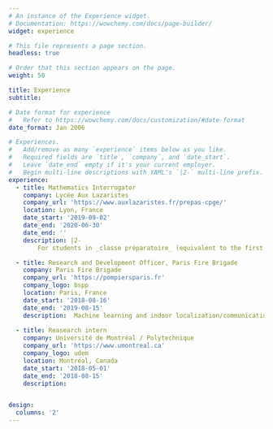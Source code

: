 ```yaml
---
# An instance of the Experience widget.
# Documentation: https://wowchemy.com/docs/page-builder/
widget: experience

# This file represents a page section.
headless: true

# Order that this section appears on the page.
weight: 50

title: Experience
subtitle:

# Date format for experience
#   Refer to https://wowchemy.com/docs/customization/#date-format
date_format: Jan 2006

# Experiences.
#   Add/remove as many `experience` items below as you like.
#   Required fields are `title`, `company`, and `date_start`.
#   Leave `date_end` empty if it's your current employer.
#   Begin multi-line descriptions with YAML's `|2-` multi-line prefix.
experience:
  - title: Mathematics Interrogator
    company: Lycée Aux Lazaristes
    company_url: 'https://www.auxlazaristes.fr/prepas-cpge/'
    location: Lyon, France
    date_start: '2019-09-02'
    date_end: '2020-06-30'
    date_end: ''
    description: |2-
        For students in _classe préparatoire_ (equivalent to the first two years of B.S.), preparing for the entrance exams to the most prestigious French universities.

  - title: Research and Development Officer, Paris Fire Brigade
    company: Paris Fire Brigade
    company_url: 'https://pompiersparis.fr'
    company_logo: bspp
    location: Paris, France
    date_start: '2018-08-16'
    date_end: '2019-08-15'
    description:  Machine learning and indoor localization/communication system.
        
  - title: Reasearch intern
    company: Université de Montréal / Polytechnique
    company_url: 'https://www.umontreal.ca'
    company_logo: udem
    location: Montréal, Canada
    date_start: '2018-05-01'
    date_end: '2018-08-15'
    description:


design:
  columns: '2'
---
```


